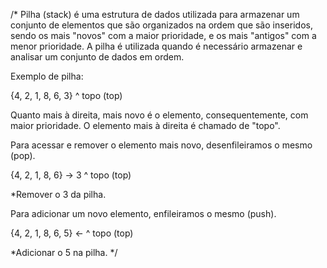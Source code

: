 /*
Pilha (stack) é uma estrutura de dados utilizada para armazenar um conjunto de elementos
que são organizados na ordem que são inseridos, sendo os mais "novos" com a maior prioridade,
e os mais "antigos" com a menor prioridade. A pilha é utilizada quando é necessário
armazenar e analisar um conjunto de dados em ordem.

Exemplo de pilha:

{4, 2, 1, 8, 6, 3}
                ^
               topo
               (top)


Quanto mais à direita, mais novo é o elemento, consequentemente, com maior prioridade.
O elemento mais à direita é chamado de "topo".


Para acessar e remover o elemento mais novo, desenfileiramos o mesmo (pop).

{4, 2, 1, 8, 6} -> 3
             ^
           topo
           (top)

*Remover o 3 da pilha.


Para adicionar um novo elemento, enfileiramos o mesmo (push).

{4, 2, 1, 8, 6, 5} <-
                ^
              topo
              (top)

*Adicionar o 5 na pilha.
*/